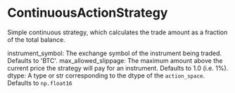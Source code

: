 # ContinuousActionStrategy

Simple continuous strategy, which calculates the trade amount as a fraction of the total balance.

instrument_symbol: The exchange symbol of the instrument being traded. Defaults to 'BTC'.
max_allowed_slippage: The maximum amount above the current price the strategy will pay for an instrument. Defaults to 1.0 (i.e. 1%).
dtype: A type or str corresponding to the dtype of the `action_space`. Defaults to `np.float16`